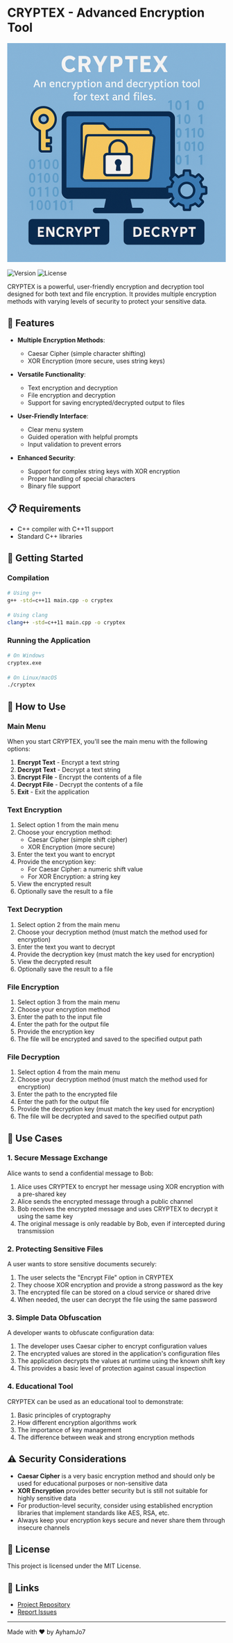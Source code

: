 # CRYPTEX - Advanced Encryption Tool
![My Project Logo](cryptex.png)

![Version](https://img.shields.io/badge/version-2.0.0-blue.svg)
![License](https://img.shields.io/badge/license-MIT-green.svg)

CRYPTEX is a powerful, user-friendly encryption and decryption tool designed for both text and file encryption. It provides multiple encryption methods with varying levels of security to protect your sensitive data.

## 🔑 Features

- **Multiple Encryption Methods**:
  - Caesar Cipher (simple character shifting)
  - XOR Encryption (more secure, uses string keys)
  
- **Versatile Functionality**:
  - Text encryption and decryption
  - File encryption and decryption
  - Support for saving encrypted/decrypted output to files
  
- **User-Friendly Interface**:
  - Clear menu system
  - Guided operation with helpful prompts
  - Input validation to prevent errors
  
- **Enhanced Security**:
  - Support for complex string keys with XOR encryption
  - Proper handling of special characters
  - Binary file support

## 📋 Requirements

- C++ compiler with C++11 support
- Standard C++ libraries

## 🚀 Getting Started

### Compilation

```bash
# Using g++
g++ -std=c++11 main.cpp -o cryptex

# Using clang
clang++ -std=c++11 main.cpp -o cryptex
```

### Running the Application

```bash
# On Windows
cryptex.exe

# On Linux/macOS
./cryptex
```

## 📖 How to Use

### Main Menu

When you start CRYPTEX, you'll see the main menu with the following options:

1. **Encrypt Text** - Encrypt a text string
2. **Decrypt Text** - Decrypt a text string
3. **Encrypt File** - Encrypt the contents of a file
4. **Decrypt File** - Decrypt the contents of a file
5. **Exit** - Exit the application

### Text Encryption

1. Select option 1 from the main menu
2. Choose your encryption method:
   - Caesar Cipher (simple shift cipher)
   - XOR Encryption (more secure)
3. Enter the text you want to encrypt
4. Provide the encryption key:
   - For Caesar Cipher: a numeric shift value
   - For XOR Encryption: a string key
5. View the encrypted result
6. Optionally save the result to a file

### Text Decryption

1. Select option 2 from the main menu
2. Choose your decryption method (must match the method used for encryption)
3. Enter the text you want to decrypt
4. Provide the decryption key (must match the key used for encryption)
5. View the decrypted result
6. Optionally save the result to a file

### File Encryption

1. Select option 3 from the main menu
2. Choose your encryption method
3. Enter the path to the input file
4. Enter the path for the output file
5. Provide the encryption key
6. The file will be encrypted and saved to the specified output path

### File Decryption

1. Select option 4 from the main menu
2. Choose your decryption method (must match the method used for encryption)
3. Enter the path to the encrypted file
4. Enter the path for the output file
5. Provide the decryption key (must match the key used for encryption)
6. The file will be decrypted and saved to the specified output path

## 📝 Use Cases

### 1. Secure Message Exchange

Alice wants to send a confidential message to Bob:

1. Alice uses CRYPTEX to encrypt her message using XOR encryption with a pre-shared key
2. Alice sends the encrypted message through a public channel
3. Bob receives the encrypted message and uses CRYPTEX to decrypt it using the same key
4. The original message is only readable by Bob, even if intercepted during transmission

### 2. Protecting Sensitive Files

A user wants to store sensitive documents securely:

1. The user selects the "Encrypt File" option in CRYPTEX
2. They choose XOR encryption and provide a strong password as the key
3. The encrypted file can be stored on a cloud service or shared drive
4. When needed, the user can decrypt the file using the same password

### 3. Simple Data Obfuscation

A developer wants to obfuscate configuration data:

1. The developer uses Caesar cipher to encrypt configuration values
2. The encrypted values are stored in the application's configuration files
3. The application decrypts the values at runtime using the known shift key
4. This provides a basic level of protection against casual inspection

### 4. Educational Tool

CRYPTEX can be used as an educational tool to demonstrate:

1. Basic principles of cryptography
2. How different encryption algorithms work
3. The importance of key management
4. The difference between weak and strong encryption methods

## ⚠️ Security Considerations

- **Caesar Cipher** is a very basic encryption method and should only be used for educational purposes or non-sensitive data
- **XOR Encryption** provides better security but is still not suitable for highly sensitive data
- For production-level security, consider using established encryption libraries that implement standards like AES, RSA, etc.
- Always keep your encryption keys secure and never share them through insecure channels

## 📜 License

This project is licensed under the MIT License.

## 🔗 Links

- [Project Repository](https://github.com/AyhamJo7/CRYPTEX)
- [Report Issues](https://github.com/AyhamJo7/CRYPTEX/issues)

---

Made with ❤️ by AyhamJo7
